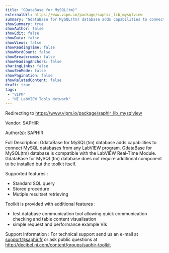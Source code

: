 ```yaml
---
title: "GDataBase for MySQL(tm)"
externalUrl: https://www.vipm.io/package/saphir_lib_mysqlview
summary: "GdataBase for MySQL(tm) database adds capabilities to connect MySQL databases from any LabVIEW program."
showSummary: true
showAuthor: false
showEdit: false
showData: false
showViews: false
showReadingTime: false
showWordCount: false
showBreadcrumbs: false
showHeadingAnchors: false
sharingLinks: false
showZenMode: false
showPagination: false
showRelatedContent: false
draft: true
tags:
 - "VIPM"
 - "NI LabVIEW Tools Network"
---
```


Redirecting to https://www.vipm.io/package/saphir_lib_mysqlview

Vendor: SAPHIR

Author(s): SAPHIR
 
Full Description:
GdataBase for MySQL(tm) database adds capabilities to connect MySQL databases from any LabVIEW program.
GdataBase for MySQL(tm) database is compatible with the LabVIEW Real-Time Module.
GdataBase for MySQL(tm) database does not require additional component to be installed but the toolkit itself.

Supported features :
   * Standard SQL query
   * Stored procedure
   * Mutiple resultset retrieving
   
Toolkit is provided with additional features :
   * test database communication tool allowing quick communication checking and table content visualisation
   * simple request and performance example VIs

Support Information :
For technical support send us an e-mail at support@saphir.fr or ask public questions at http://decibel.ni.com/content/groups/saphir-toolkit